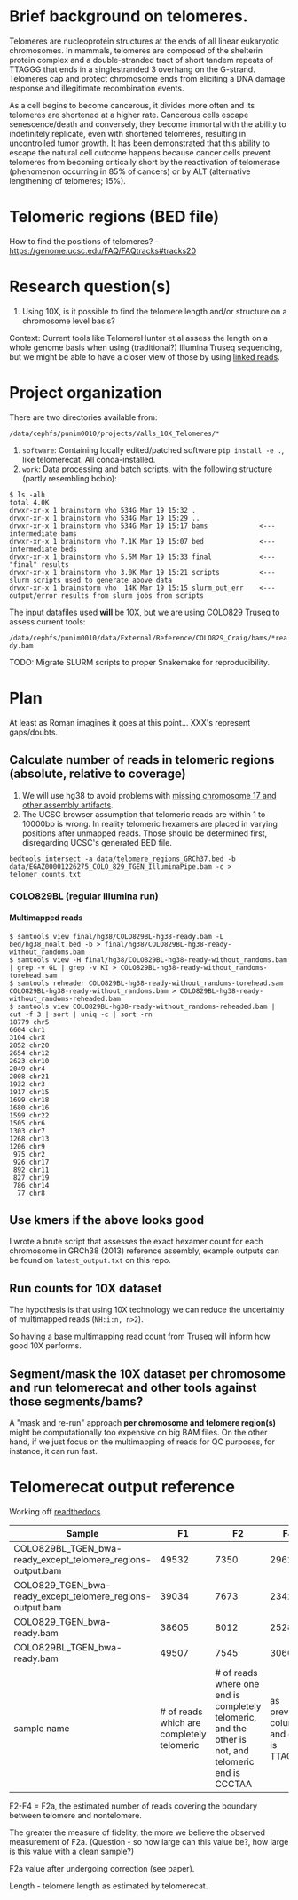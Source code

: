 # Brief background on telomeres.

Telomeres are nucleoprotein structures at the ends of all linear
eukaryotic chromosomes. In mammals, telomeres are composed
of the shelterin protein complex and a double-stranded
tract of short tandem repeats of TTAGGG that ends in a singlestranded
3 overhang on the G-strand. Telomeres cap and
protect chromosome ends from eliciting a DNA damage
response and illegitimate recombination events.

As a cell begins to become cancerous, it divides more often and its telomeres are shortened at a higher rate. Cancerous cells escape senescence/death and conversely, they become immortal with the ability to indefinitely replicate, even with shortened telomeres, resulting in uncontrolled tumor growth. It has been demonstrated that this ability to escape the natural cell outcome happens because cancer cells prevent telomeres from becoming critically short by the reactivation of telomerase (phenomenon occurring in 85% of cancers) or by ALT (alternative lengthening of telomeres; 15%).

# Telomeric regions (BED file)

How to find the positions of telomeres? - https://genome.ucsc.edu/FAQ/FAQtracks#tracks20

# Research question(s)

1. Using 10X, is it possible to find the telomere length and/or structure on a chromosome level basis?

Context: Current tools like TelomereHunter et al assess the length on a whole genome basis when using (traditional?) Illumina Truseq sequencing, but we might be able to have a closer view of those by using [linked reads][linked_reads].

# Project organization

There are two directories available from:

`/data/cephfs/punim0010/projects/Valls_10X_Telomeres/*`

1. `software`: Containing locally edited/patched software `pip install -e .`, like telomerecat. All conda-installed.
2. `work`: Data processing and batch scripts, with the following structure (partly resembling bcbio):

```
$ ls -alh
total 4.0K
drwxr-xr-x 1 brainstorm vho 534G Mar 19 15:32 .
drwxr-xr-x 1 brainstorm vho 534G Mar 19 15:29 ..
drwxr-xr-x 1 brainstorm vho 534G Mar 19 15:17 bams             <--- intermediate bams
drwxr-xr-x 1 brainstorm vho 7.1K Mar 19 15:07 bed              <--- intermediate beds
drwxr-xr-x 1 brainstorm vho 5.5M Mar 19 15:33 final            <--- "final" results
drwxr-xr-x 1 brainstorm vho 3.0K Mar 19 15:21 scripts          <--- slurm scripts used to generate above data
drwxr-xr-x 1 brainstorm vho  14K Mar 19 15:15 slurm_out_err    <--- output/error results from slurm jobs from scripts
```

The input datafiles used **will** be 10X, but we are using COLO829 Truseq to assess current tools:

`/data/cephfs/punim0010/data/External/Reference/COLO829_Craig/bams/*ready.bam`

TODO: Migrate SLURM scripts to proper Snakemake for reproducibility.

# Plan

At least as Roman imagines it goes at this point... XXX's represent gaps/doubts.

## Calculate number of reads in telomeric regions (absolute, relative to coverage)

1. We will use hg38 to avoid problems with [missing chromosome 17 and other assembly artifacts][chr17_hg19].
2. The UCSC browser assumption that telomeric reads are within 1 to 10000bp is wrong. In reality telomeric hexamers are placed in varying positions after unmapped reads. Those should be determined first, disregarding UCSC's generated BED file.

`bedtools intersect -a data/telomere_regions_GRCh37.bed -b data/EGAZ00001226275_COLO_829_TGEN_IlluminaPipe.bam -c > telomer_counts.txt`

### COLO829BL (regular Illumina run)
#### Multimapped reads

```
$ samtools view final/hg38/COLO829BL-hg38-ready.bam -L bed/hg38_noalt.bed -b > final/hg38/COLO829BL-hg38-ready-without_randoms.bam
$ samtools view -H final/hg38/COLO829BL-hg38-ready-without_randoms.bam | grep -v GL | grep -v KI > COLO829BL-hg38-ready-without_randoms-torehead.sam
$ samtools reheader COLO829BL-hg38-ready-without_randoms-torehead.sam COLO829BL-hg38-ready-without_randoms.bam > COLO829BL-hg38-ready-without_randoms-reheaded.bam
$ samtools view COLO829BL-hg38-ready-without_randoms-reheaded.bam | cut -f 3 | sort | uniq -c | sort -rn
18779 chr5
6604 chr1
3104 chrX
2852 chr20
2654 chr12
2623 chr10
2049 chr4
2008 chr21
1932 chr3
1917 chr15
1699 chr18
1680 chr16
1599 chr22
1505 chr6
1303 chr7
1268 chr13
1206 chr9
 975 chr2
 926 chr17
 892 chr11
 827 chr19
 786 chr14
  77 chr8
```

## Use kmers if the above looks good

I wrote a brute script that assesses the exact hexamer count for each chromosome in GRCh38 (2013) reference assembly, example outputs can be found on `latest_output.txt` on this repo.

## Run counts for 10X dataset

The hypothesis is that using 10X technology we can reduce the uncertainty of multimapped reads (`NH:i:n, n>2`).

So having a base multimapping read count from Truseq will inform how good 10X performs.


## Segment/mask the 10X dataset per chromosome and run telomerecat and other tools against those segments/bams?

A "mask and re-run" approach **per chromosome and telomere region(s)** might be computationally too expensive on big BAM files. On the other hand, if we just focus on the multimapping of reads for QC purposes, for instance, it can run fast.

# Telomerecat output reference

Working off [readthedocs](http://telomerecat.readthedocs.io/en/latest/understanding_output.html).


Sample|F1|F2|F4|Psi|Insert_mean|Insert_sd|Read_length|Initial_read_length|F2a|F2a_c|Length
------|--|--|--|---|-----------|---------|-----------|-------------------|---|-----|-------
COLO829BL_TGEN_bwa-ready_except_telomere_regions-output.bam|49532|7350|2962|3.034|346.0|84.396|112|112|4388|4388|2972.7
COLO829_TGEN_bwa-ready_except_telomere_regions-output.bam|39034|7673|2342|2.615|397.0|97.21799999999999|112|112|5331|5331|2476.5
COLO829_TGEN_bwa-ready.bam|38605|8012|2528|2.573|397.0|96.979|112|112|5484|5484|2403.0
COLO829BL_TGEN_bwa-ready.bam|49507|7545|3066|2.9960000000000004|346.0|84.266|112|112|4479|4479|2928.2
sample name | \# of reads which are completely telomeric | \# of reads where one end is completely telomeric, and the other is not, and telomeric end is CCCTAA | as previous column, and end is TTAGGG | Measure of fidelity | Insert size | SD of insert size | | | F2 - F4

F2-F4 = F2a, the estimated number of reads covering the boundary between telomere and nontelomere.
 
The greater the measure of fidelity, the more we believe the observed measurement of F2a. (Question - so how large can this value be?, how large is this value with a clean sample?)
 
F2a value after undergoing correction (see paper).
 
Length - telomere length as estimated by telomerecat.


[linked_reads]: https://www.10xgenomics.com/linked-reads/
[chr17_hg19]: https://www.biostars.org/p/72730/#72759
